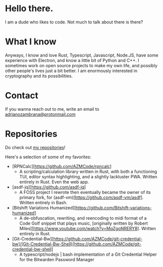 # Hello there.
I am a dude who likes to code.
Not much to talk about there is there?

# What I know
Anyways, I know and love Rust, Typescript, Javascript, Node.JS, have some experience with Electron, and know a little bit of Python and C++.
I sometimes work on open source projects to make my own life, and possibly other people's lives just a bit better.
I am enormously interested in cryptography and its possibilities.

# Contact
If you wanna reach out to me, write an email to adrianozambrana@protonmail.com

# Repositories
Do check out [my repositories](https://github.com/AZMCode)!

Here's a selection of some of my favorites:

 - [RPNCalc][https://github.com/AZMCode/rpncalc]
   - A scripting/calculation library written in Rust, with both a functioning TUI, editor syntax highlighting, and a slightly lackluster PWA. Written entirely in Rust. Even the web app.
 - [asdf-jq][https://github.com/asdf-jq]
   - A FOSS project I rewrote then eventually became the owner of its primary fork, for (asdf-vm)[https://github.com/asdf-vm/asdf]. Written entirely in Bash.
 - [Bitshift Variations Humanized][https://github.com/Bitshift-variations-humanized]
   - A de-obfuscation, rewriting, and reencoding to midi format of a Code Golf snippet that plays music, [originally written by Robert Miles][https://www.youtube.com/watch?v=MqZgoNRERY8]. Written entirely in Rust.
 - [Git-Credential-Bw][https://github.com/AZMCode/git-credential-bw]/(Git-Credential-Bw-Shell)[https://github.com/AZMCode/git-credential-bw-shell]
   - A typescript/nodejs | bash implementation of a Git Credential Helper for the Bitwarden Password Manager
